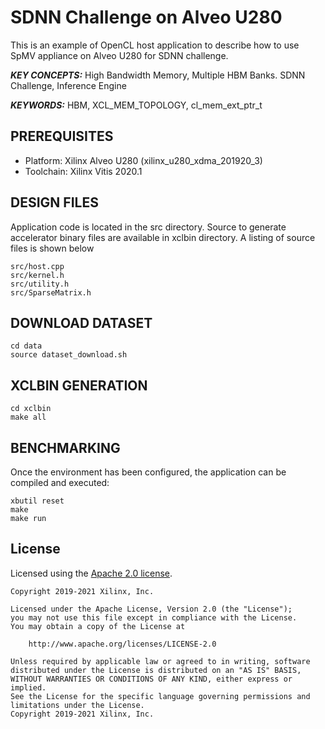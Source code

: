 SDNN Challenge on Alveo U280
======================

This is an example of OpenCL host application to describe how to use SpMV appliance on Alveo U280 for SDNN challenge.

***KEY CONCEPTS:*** High Bandwidth Memory, Multiple HBM Banks. SDNN Challenge, Inference Engine

***KEYWORDS:*** HBM, XCL_MEM_TOPOLOGY, cl_mem_ext_ptr_t


## PREREQUISITES

* Platform: Xilinx Alveo U280 (xilinx_u280_xdma_201920_3)
* Toolchain: Xilinx Vitis 2020.1


##  DESIGN FILES
Application code is located in the src directory. 
Source to generate accelerator binary files are available in xclbin directory. 
A listing of source files is shown below

```
src/host.cpp
src/kernel.h
src/utility.h
src/SparseMatrix.h

```

## DOWNLOAD DATASET

```
cd data
source dataset_download.sh

```

##  XCLBIN GENERATION

```
cd xclbin
make all

```

##  BENCHMARKING
Once the environment has been configured, the application can be compiled and executed:

```
xbutil reset
make
make run

```

## License

Licensed using the [Apache 2.0 license](https://www.apache.org/licenses/LICENSE-2.0).

    Copyright 2019-2021 Xilinx, Inc.
    
    Licensed under the Apache License, Version 2.0 (the "License");
    you may not use this file except in compliance with the License.
    You may obtain a copy of the License at
    
        http://www.apache.org/licenses/LICENSE-2.0
    
    Unless required by applicable law or agreed to in writing, software
    distributed under the License is distributed on an "AS IS" BASIS,
    WITHOUT WARRANTIES OR CONDITIONS OF ANY KIND, either express or implied.
    See the License for the specific language governing permissions and
    limitations under the License.
    Copyright 2019-2021 Xilinx, Inc.
